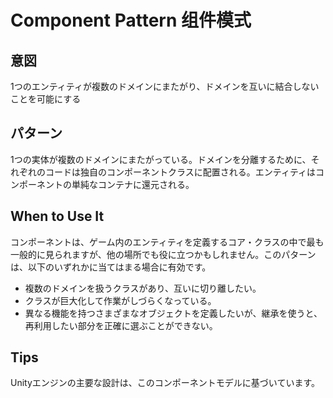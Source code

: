 # Component Pattern 组件模式

## 意図

1つのエンティティが複数のドメインにまたがり、ドメインを互いに結合しないことを可能にする



## パターン

1つの実体が複数のドメインにまたがっている。ドメインを分離するために、それぞれのコードは独自のコンポーネントクラスに配置される。エンティティはコンポーネントの単純なコンテナに還元される。




## When to Use It

コンポーネントは、ゲーム内のエンティティを定義するコア・クラスの中で最も一般的に見られますが、他の場所でも役に立つかもしれません。このパターンは、以下のいずれかに当てはまる場合に有効です。

- 複数のドメインを扱うクラスがあり、互いに切り離したい。
- クラスが巨大化して作業がしづらくなっている。
- 異なる機能を持つさまざまなオブジェクトを定義したいが、継承を使うと、再利用したい部分を正確に選ぶことができない。


## Tips

Unityエンジンの主要な設計は、このコンポーネントモデルに基づいています。
